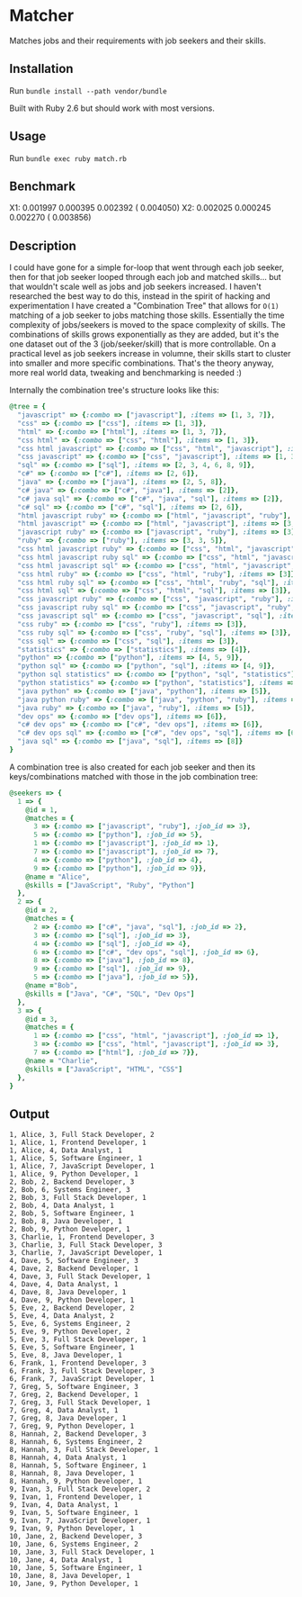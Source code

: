 # Matcher

Matches jobs and their requirements with job seekers and their skills.

## Installation

Run `bundle install --path vendor/bundle`

Built with Ruby 2.6 but should work with most versions.

## Usage

Run `bundle exec ruby match.rb`

## Benchmark

X1:   0.001997   0.000395   0.002392 (  0.004050)
X2:   0.002025   0.000245   0.002270 (  0.003856)

## Description

I could have gone for a simple for-loop that went through each job seeker, then for that job seeker looped through each job and matched skills... but that wouldn't scale well as jobs and job seekers increased. I haven't researched the best way to do this, instead in the spirit of hacking and experimentation I have created a "Combination Tree" that allows for `O(1)` matching of a job seeker to jobs matching those skills. Essentially the time complexity of jobs/seekers is moved to the space complexity of skills. The combinations of skills grows exponentially as they are added, but it's the one dataset out of the 3 (job/seeker/skill) that is more controllable. On a practical level as job seekers increase in volumne, their skills start to cluster into smaller and more specific combinations. That's the theory anyway, more real world data, tweaking and benchmarking is needed :)

Internally the combination tree's structure looks like this:
```ruby
@tree = {
  "javascript" => {:combo => ["javascript"], :items => [1, 3, 7]},
  "css" => {:combo => ["css"], :items => [1, 3]},
  "html" => {:combo => ["html"], :items => [1, 3, 7]},
  "css html" => {:combo => ["css", "html"], :items => [1, 3]},
  "css html javascript" => {:combo => ["css", "html", "javascript"], :items => [1, 3]},
  "css javascript" => {:combo => ["css", "javascript"], :items => [1, 3]},
  "sql" => {:combo => ["sql"], :items => [2, 3, 4, 6, 8, 9]},
  "c#" => {:combo => ["c#"], :items => [2, 6]},
  "java" => {:combo => ["java"], :items => [2, 5, 8]},
  "c# java" => {:combo => ["c#", "java"], :items => [2]},
  "c# java sql" => {:combo => ["c#", "java", "sql"], :items => [2]},
  "c# sql" => {:combo => ["c#", "sql"], :items => [2, 6]},
  "html javascript ruby" => {:combo => ["html", "javascript", "ruby"], :items => [3]},
  "html javascript" => {:combo => ["html", "javascript"], :items => [3, 7]},
  "javascript ruby" => {:combo => ["javascript", "ruby"], :items => [3]},
  "ruby" => {:combo => ["ruby"], :items => [3, 3, 5]},
  "css html javascript ruby" => {:combo => ["css", "html", "javascript", "ruby"], :items => [3]},
  "css html javascript ruby sql" => {:combo => ["css", "html", "javascript", "ruby", "sql"], :items => [3]},
  "css html javascript sql" => {:combo => ["css", "html", "javascript", "sql"], :items => [3]},
  "css html ruby" => {:combo => ["css", "html", "ruby"], :items => [3]},
  "css html ruby sql" => {:combo => ["css", "html", "ruby", "sql"], :items => [3]},
  "css html sql" => {:combo => ["css", "html", "sql"], :items => [3]},
  "css javascript ruby" => {:combo => ["css", "javascript", "ruby"], :items => [3]},
  "css javascript ruby sql" => {:combo => ["css", "javascript", "ruby", "sql"], :items => [3]},
  "css javascript sql" => {:combo => ["css", "javascript", "sql"], :items => [3]},
  "css ruby" => {:combo => ["css", "ruby"], :items => [3]},
  "css ruby sql" => {:combo => ["css", "ruby", "sql"], :items => [3]},
  "css sql" => {:combo => ["css", "sql"], :items => [3]},
  "statistics" => {:combo => ["statistics"], :items => [4]},
  "python" => {:combo => ["python"], :items => [4, 5, 9]},
  "python sql" => {:combo => ["python", "sql"], :items => [4, 9]},
  "python sql statistics" => {:combo => ["python", "sql", "statistics"], :items => [4]},
  "python statistics" => {:combo => ["python", "statistics"], :items => [4]},
  "java python" => {:combo => ["java", "python"], :items => [5]},
  "java python ruby" => {:combo => ["java", "python", "ruby"], :items => [5]},
  "java ruby" => {:combo => ["java", "ruby"], :items => [5]},
  "dev ops" => {:combo => ["dev ops"], :items => [6]},
  "c# dev ops" => {:combo => ["c#", "dev ops"], :items => [6]},
  "c# dev ops sql" => {:combo => ["c#", "dev ops", "sql"], :items => [6]},
  "java sql" => {:combo => ["java", "sql"], :items => [8]}
}
```

A combination tree is also created for each job seeker and then its keys/combinations matched with those in the job combination tree:

```ruby
@seekers => {
  1 => {
    @id = 1,
    @matches = {
      3 => {:combo => ["javascript", "ruby"], :job_id => 3},
      5 => {:combo => ["python"], :job_id => 5},
      1 => {:combo => ["javascript"], :job_id => 1},
      7 => {:combo => ["javascript"], :job_id => 7},
      4 => {:combo => ["python"], :job_id => 4},
      9 => {:combo => ["python"], :job_id => 9}},
    @name = "Alice",
    @skills = ["JavaScript", "Ruby", "Python"]
  },
  2 => {
    @id = 2,
    @matches = {
      2 => {:combo => ["c#", "java", "sql"], :job_id => 2},
      3 => {:combo => ["sql"], :job_id => 3},
      4 => {:combo => ["sql"], :job_id => 4},
      6 => {:combo => ["c#", "dev ops", "sql"], :job_id => 6},
      8 => {:combo => ["java"], :job_id => 8},
      9 => {:combo => ["sql"], :job_id => 9},
      5 => {:combo => ["java"], :job_id => 5}},
    @name ="Bob",
    @skills = ["Java", "C#", "SQL", "Dev Ops"]
  },
  3 => {
    @id = 3,
    @matches = {
      1 => {:combo => ["css", "html", "javascript"], :job_id => 1},
      3 => {:combo => ["css", "html", "javascript"], :job_id => 3},
      7 => {:combo => ["html"], :job_id => 7}},
    @name = "Charlie",
    @skills = ["JavaScript", "HTML", "CSS"]
  },
}
```

## Output

```
1, Alice, 3, Full Stack Developer, 2
1, Alice, 1, Frontend Developer, 1
1, Alice, 4, Data Analyst, 1
1, Alice, 5, Software Engineer, 1
1, Alice, 7, JavaScript Developer, 1
1, Alice, 9, Python Developer, 1
2, Bob, 2, Backend Developer, 3
2, Bob, 6, Systems Engineer, 3
2, Bob, 3, Full Stack Developer, 1
2, Bob, 4, Data Analyst, 1
2, Bob, 5, Software Engineer, 1
2, Bob, 8, Java Developer, 1
2, Bob, 9, Python Developer, 1
3, Charlie, 1, Frontend Developer, 3
3, Charlie, 3, Full Stack Developer, 3
3, Charlie, 7, JavaScript Developer, 1
4, Dave, 5, Software Engineer, 3
4, Dave, 2, Backend Developer, 1
4, Dave, 3, Full Stack Developer, 1
4, Dave, 4, Data Analyst, 1
4, Dave, 8, Java Developer, 1
4, Dave, 9, Python Developer, 1
5, Eve, 2, Backend Developer, 2
5, Eve, 4, Data Analyst, 2
5, Eve, 6, Systems Engineer, 2
5, Eve, 9, Python Developer, 2
5, Eve, 3, Full Stack Developer, 1
5, Eve, 5, Software Engineer, 1
5, Eve, 8, Java Developer, 1
6, Frank, 1, Frontend Developer, 3
6, Frank, 3, Full Stack Developer, 3
6, Frank, 7, JavaScript Developer, 1
7, Greg, 5, Software Engineer, 3
7, Greg, 2, Backend Developer, 1
7, Greg, 3, Full Stack Developer, 1
7, Greg, 4, Data Analyst, 1
7, Greg, 8, Java Developer, 1
7, Greg, 9, Python Developer, 1
8, Hannah, 2, Backend Developer, 3
8, Hannah, 6, Systems Engineer, 2
8, Hannah, 3, Full Stack Developer, 1
8, Hannah, 4, Data Analyst, 1
8, Hannah, 5, Software Engineer, 1
8, Hannah, 8, Java Developer, 1
8, Hannah, 9, Python Developer, 1
9, Ivan, 3, Full Stack Developer, 2
9, Ivan, 1, Frontend Developer, 1
9, Ivan, 4, Data Analyst, 1
9, Ivan, 5, Software Engineer, 1
9, Ivan, 7, JavaScript Developer, 1
9, Ivan, 9, Python Developer, 1
10, Jane, 2, Backend Developer, 3
10, Jane, 6, Systems Engineer, 2
10, Jane, 3, Full Stack Developer, 1
10, Jane, 4, Data Analyst, 1
10, Jane, 5, Software Engineer, 1
10, Jane, 8, Java Developer, 1
10, Jane, 9, Python Developer, 1
```
